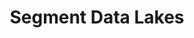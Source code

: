---
title: Segment Data Lakes
description: |
  As data strategies become increasingly complex and the volume of data rapidly scales, Warehouse customers are starting to move to a more flexible data architecture model to de-couple storage from compute in order to easily glean insights from raw Segment data while optimizing for scale, cost and performance.

  Segment Data Lakes bridges the gap between a traditional data lake and a data warehouse by building a clean data lake on top of Segment data.

  Segment Data Lakes empowers Data teams with new ways to glean insights directly from raw Segment data to effectively power advanced analytics and data science use cases across the business.
release_type: new-feature
product_area: connections
business: true
team: false
doc_links:
  - 
    title: Data Lakes Overview
    url: "/docs/connections/storage/data-lakes/"
  - 
    title: Set Up Segment Data Lakes
    url: "/docs/connections/storage/catalog/data-lakes"
# images:
#   -
#     path: images/release-notes/identity-onboarding-1.png
#     desc: Import rules from another space, select a preset, or define your own. 

---